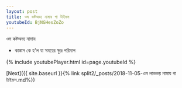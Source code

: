 ```yaml
---
layout: post
title: ওম কষ্টঅভ্য নামায গা টাইমস
youtubeId: BjNGHesZoZo
---
```

 
 
 ওম কষ্টঅভ্য নামায  
 
 -  কাস্তাস কে হ'ল যা সময়ের ক্ষুদ্র পরিমাপ 
 
  
 
  
 
 
 
 
 
 


{% include youtubePlayer.html id=page.youtubeId %}
 
[Next]({{ site.baseurl }}{% link  split2/_posts/2018-11-05-ওম লাভভয় নামায গা টাইমস.md%})
 
